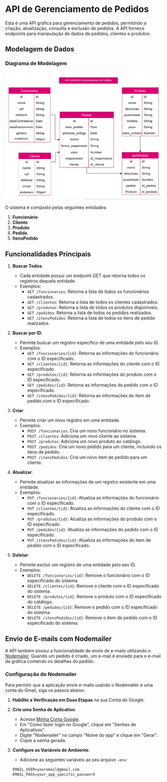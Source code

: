 # API de Gerenciamento de Pedidos

Esta é uma API gráfica para gerenciamento de pedidos, permitindo a criação, atualização, consulta e exclusão de pedidos. A API fornece endpoints para manipulação de dados de pedidos, clientes e produtos.

## Modelagem de Dados

### Diagrama de Modelagem

![Modelagem](./docs/m-api-grafica.png)

O sistema é composto pelas seguintes entidades:

1. **Funcionário**
2. **Cliente**
3. **Produto**
4. **Pedido**
5. **ItensPedido**

## Funcionalidades Principais

1. **Buscar Todos**:
   - Cada entidade possui um endpoint GET que retorna todos os registros daquela entidade.
   - Exemplos:
     - `GET /funcionarios`: Retorna a lista de todos os funcionários cadastrados.
     - `GET /clientes`: Retorna a lista de todos os clientes cadastrados.
     - `GET /produtos`: Retorna a lista de todos os produtos disponíveis.
     - `GET /pedidos`: Retorna a lista de todos os pedidos realizados.
     - `GET /itensPedidos`: Retorna a lista de todos os itens de pedido realizados.

2. **Buscar por ID**:
   - Permite buscar um registro específico de uma entidade pelo seu ID.
   - Exemplos:
     - `GET /funcionarios/{id}`: Retorna as informações do funcionário com o ID especificado.
     - `GET /clientes/{id}`: Retorna as informações do cliente com o ID especificado.
     - `GET /produtos/{id}`: Retorna as informações do produto com o ID especificado.
     - `GET /pedidos/{id}`: Retorna as informações do pedido com o ID especificado.
     - `GET /itensPedidos/{id}`: Retorna as informações do item de pedido com o ID especificado.

3. **Criar**:
   - Permite criar um novo registro em uma entidade.
   - Exemplos:
     - `POST /funcionarios`: Cria um novo funcionário no sistema.
     - `POST /clientes`: Adiciona um novo cliente ao sistema.
     - `POST /produtos`: Adiciona um novo produto ao catálogo.
     - `POST /pedidos`: Cria um novo pedido para um cliente, incluindo os itens de pedido.
     - `POST /itensPedidos`: Cria um novo item de pedido para um cliente.

4. **Atualizar**:
   - Permite atualizar as informações de um registro existente em uma entidade.
   - Exemplos:
     - `PUT /funcionarios/{id}`: Atualiza as informações do funcionário com o ID especificado.
     - `PUT /clientes/{id}`: Atualiza as informações do cliente com o ID especificado.
     - `PUT /produtos/{id}`: Atualiza as informações do produto com o ID especificado.
     - `PUT /pedidos/{id}`: Atualiza as informações do pedido com o ID especificado.
     - `PUT /itensPedidos/{id}`: Atualiza as informações do item de pedido com o ID especificado.

5. **Deletar**:
   - Permite excluir um registro de uma entidade pelo seu ID.
   - Exemplos:
     - `DELETE /funcionarios/{id}`: Remove o funcionário com o ID especificado do sistema.
     - `DELETE /clientes/{id}`: Remove o cliente com o ID especificado do sistema.
     - `DELETE /produtos/{id}`: Remove o produto com o ID especificado do catálogo.
     - `DELETE /pedidos/{id}`: Remove o pedido com o ID especificado do sistema.
     - `DELETE /itensPedidos/{id}`: Remove o item de pedido com o ID especificado do sistema.




## Envio de E-mails com Nodemailer

A API também possui a funcionalidade de envio de e-mails utilizando o [Nodemailer](https://nodemailer.com/about/). Quando um pedido é criado, um e-mail é enviado para o e-mail da gráfica contendo os detalhes do pedido.

### Configuração do Nodemailer

Para permitir que a aplicação envie e-mails usando o Nodemailer e uma conta do Gmail, siga os passos abaixo:

1. **Habilite a Verificação em Duas Etapas** na sua Conta do Google.
2. **Crie uma Senha de Aplicativo**:
   - Acesse [Minha Conta Google](https://myaccount.google.com/security).
   - Em "Como fazer login no Google", clique em "Senhas de Aplicativos".
   - Digite "Nodemailer" no campo "Nome do app" e clique em "Gerar".
   - Copie a senha gerada.

3. **Configure as Variáveis de Ambiente**:
   - Adicione as seguintes variáveis ao seu arquivo `.env`:

   ```env
   EMAIL_USER=youremail@gmail.com
   EMAIL_PASS=your_app_specific_password


